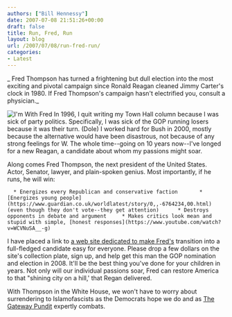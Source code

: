 ```yaml
---
authors: ["Bill Hennessy"]
date: 2007-07-08 21:51:26+00:00
draft: false
title: Run, Fred, Run
layout: blog
url: /2007/07/08/run-fred-run/
categories:
- Latest
---
```


_ Fred Thompson has turned a frightening but dull election into the most exciting and pivotal campaign since Ronald Reagan cleaned Jimmy Carter's clock in 1980. If Fred Thompson's campaign hasn't electrified you, consult a physician._

![I'm With Fred](https://socialnet.imwithfred.com/fred2.gif)
In 1996, I quit writing my Town Hall column because I was sick of party politics.  Specifically, I was sick of the GOP running losers because it was their turn.  (Dole)  I worked hard for Bush in 2000, mostly because the alternative would have been disastrous, not because of any strong feelings for W. The whole time--going on 10 years now--I've longed for a new Reagan, a candidate about whom my passions might soar.

Along comes Fred Thompson, the next president of the United States.  Actor, Senator, lawyer, and plain-spoken genius.  Most importantly, if he runs, he will win:

	  * Energizes every Republican and conservative faction 	  * [Energizes young people](https://www.guardian.co.uk/worldlatest/story/0,,-6764234,00.html) (even though they don't vote--they get attention) 	  * Destroys opponents in debate and argument 	  * Makes critics look mean and stupid with simple, [honest responses](https://www.youtube.com/watch?v=WCVNuSA__-g)

I have placed a link to [a web site dedicated to make Fred's](https://www.imwithfred.com/index.aspx) transition into a full-fledged candidate easy for everyone.  Please drop a few dollars on the site's collection plate, sign up, and help get this man the GOP nomination and election in 2008.  It'll be the best thing you've done for your children in years. Not only will our individual passions soar, Fred can restore America to that "shining city on a hill,' that Regan delivered.

With Thompson in the White House, we won't have to worry about surrendering to Islamofascists as the Democrats hope we do and as [The Gateway Pundit](https://gatewaypundit.blogspot.com/2007/07/democrats-liberal-media-demand-mass.html) expertly combats.
